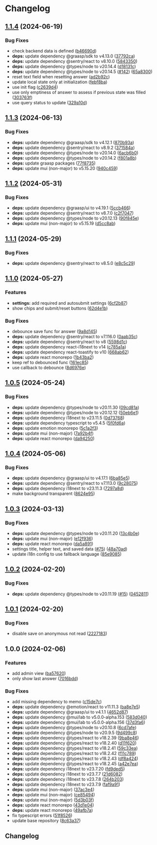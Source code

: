 # Changelog

## [1.1.4](https://github.com/graasp/graasp-app-short-answer/compare/v1.1.3...v1.1.4) (2024-06-19)


### Bug Fixes

* check backend data is defined ([b46690d](https://github.com/graasp/graasp-app-short-answer/commit/b46690d63e2383a70535603fa9298daa1a8a8d13))
* **deps:** update dependency @graasp/sdk to v4.13.0 ([37792ca](https://github.com/graasp/graasp-app-short-answer/commit/37792cad61b9f3c6388727fe40508ca664a234e2))
* **deps:** update dependency @sentry/react to v8.10.0 ([5843350](https://github.com/graasp/graasp-app-short-answer/commit/5843350ee7b23915ce567f0fc4d1de3168e984de))
* **deps:** update dependency @types/node to v20.14.4 ([d18131c](https://github.com/graasp/graasp-app-short-answer/commit/d18131cd45eeec75fa3e69728d36d9e746b3fef9))
* **deps:** update dependency @types/node to v20.14.5 ([#142](https://github.com/graasp/graasp-app-short-answer/issues/142)) ([65a8300](https://github.com/graasp/graasp-app-short-answer/commit/65a8300912964a44e00eb6036cdf3de7a821fb0a))
* reset text field when resetting answer ([ad2b92c](https://github.com/graasp/graasp-app-short-answer/commit/ad2b92c55d387e8dcf916022f8e42a4142ea90e2))
* update local state only at initialization ([febf8ba](https://github.com/graasp/graasp-app-short-answer/commit/febf8ba1335adfb07db8bebcec96b46c71c21c78))
* use init flag ([c2639d4](https://github.com/graasp/graasp-app-short-answer/commit/c2639d4599f2a607ebba4dc231a0bc4386f8dff7))
* use only emptiness of answer to assess if previous state was filled ([303763f](https://github.com/graasp/graasp-app-short-answer/commit/303763f63e2b36c48b11d7765132a9633220b5f1))
* use query status to update ([329a10d](https://github.com/graasp/graasp-app-short-answer/commit/329a10d30de1cc0a7c58b3bf3ead0e4c037d64f8))

## [1.1.3](https://github.com/graasp/graasp-app-short-answer/compare/v1.1.2...v1.1.3) (2024-06-13)


### Bug Fixes

* **deps:** update dependency @graasp/sdk to v4.12.1 ([870b93a](https://github.com/graasp/graasp-app-short-answer/commit/870b93a85d23e3c583a61a2d4bb119555d3b01de))
* **deps:** update dependency @sentry/react to v8.9.2 ([371584a](https://github.com/graasp/graasp-app-short-answer/commit/371584a63611cecfd76e440dfd254b273cd41dbe))
* **deps:** update dependency @types/node to v20.14.0 ([6acb6b0](https://github.com/graasp/graasp-app-short-answer/commit/6acb6b0d6a79e73d49fe5e53c3e982fd8c5b44ee))
* **deps:** update dependency @types/node to v20.14.2 ([f801a8b](https://github.com/graasp/graasp-app-short-answer/commit/f801a8b945d99d0c59b31a4b0346ca4e11905cf0))
* **deps:** update graasp packages ([77f8735](https://github.com/graasp/graasp-app-short-answer/commit/77f87350172f51518f36ca06e8005b20db278a14))
* **deps:** update mui (non-major) to v5.15.20 ([940c459](https://github.com/graasp/graasp-app-short-answer/commit/940c459be43c5743d2de22c1b399c033bd5ebce3))

## [1.1.2](https://github.com/graasp/graasp-app-short-answer/compare/v1.1.1...v1.1.2) (2024-05-31)


### Bug Fixes

* **deps:** update dependency @graasp/ui to v4.19.1 ([5ccb466](https://github.com/graasp/graasp-app-short-answer/commit/5ccb4665395617daac343869f5089f435d8b8c15))
* **deps:** update dependency @sentry/react to v8.7.0 ([c2f7047](https://github.com/graasp/graasp-app-short-answer/commit/c2f70479e6ca554fa2f7bb8327ae445c5afd9f3a))
* **deps:** update dependency @types/node to v20.12.13 ([90f845e](https://github.com/graasp/graasp-app-short-answer/commit/90f845eb7c1d83590409e839de80a307e5b93e7b))
* **deps:** update mui (non-major) to v5.15.19 ([d5cc8ab](https://github.com/graasp/graasp-app-short-answer/commit/d5cc8ab3026ead746b61237bdab7128a6a8408ef))

## [1.1.1](https://github.com/graasp/graasp-app-short-answer/compare/v1.1.0...v1.1.1) (2024-05-29)


### Bug Fixes

* **deps:** update dependency @sentry/react to v8.5.0 ([e8c5c29](https://github.com/graasp/graasp-app-short-answer/commit/e8c5c29efb04f79903a15381fb32d8f9ce4ac84c))

## [1.1.0](https://github.com/graasp/graasp-app-short-answer/compare/v1.0.5...v1.1.0) (2024-05-27)


### Features

* **settings:** add required and autosubmit settings ([6cf2b87](https://github.com/graasp/graasp-app-short-answer/commit/6cf2b87c945501fed51e2f55e5814367b1195c02))
* show chips and submit/reset buttons ([62d4e1b](https://github.com/graasp/graasp-app-short-answer/commit/62d4e1bc6ef43e64e17a635dc1b6c26ec20c6ec7))


### Bug Fixes

* debounce save func for answer ([9a8d145](https://github.com/graasp/graasp-app-short-answer/commit/9a8d145673df7748248a9290c4e89b21816f11f5))
* **deps:** update dependency @sentry/react to v7.116.0 ([0aab35c](https://github.com/graasp/graasp-app-short-answer/commit/0aab35c21093e0743729a785612c7e8e737e73d1))
* **deps:** update dependency @sentry/react to v8 ([5598d1c](https://github.com/graasp/graasp-app-short-answer/commit/5598d1c8da8c3410e031e358239f56d75b4c7f00))
* **deps:** update dependency react-i18next to v14 ([c785a1a](https://github.com/graasp/graasp-app-short-answer/commit/c785a1abbc93a5c59a1a433bb673a743abfbccf3))
* **deps:** update dependency react-toastify to v10 ([668ab62](https://github.com/graasp/graasp-app-short-answer/commit/668ab62b2f9ecced8df0fb1019b5a42a34da2902))
* **deps:** update react monorepo ([1b43ba2](https://github.com/graasp/graasp-app-short-answer/commit/1b43ba2a2c487e71cf8f893d8ab8a314984dc2f7))
* keep ref to debounced func ([161ec85](https://github.com/graasp/graasp-app-short-answer/commit/161ec856759ee74067ff2a26e4f9eb1b6b7cca12))
* use callback to debounce ([8d6976e](https://github.com/graasp/graasp-app-short-answer/commit/8d6976e5e338e8c1d7c0d052bdba8c88be174a59))

## [1.0.5](https://github.com/graasp/graasp-app-short-answer/compare/v1.0.4...v1.0.5) (2024-05-24)


### Bug Fixes

* **deps:** update dependency @types/node to v20.11.30 ([09cd81a](https://github.com/graasp/graasp-app-short-answer/commit/09cd81a09fd698c13de25c38ce60a4a7d27e7964))
* **deps:** update dependency @types/node to v20.12.12 ([50eb6e1](https://github.com/graasp/graasp-app-short-answer/commit/50eb6e104d99a813b2030d5fdf9d9880e9c84d03))
* **deps:** update dependency i18next to v23.11.5 ([0d73768](https://github.com/graasp/graasp-app-short-answer/commit/0d7376868ac0b72f47fa11ebe8b5ac6d04b78582))
* **deps:** update dependency typescript to v5.4.5 ([5f0fd6a](https://github.com/graasp/graasp-app-short-answer/commit/5f0fd6ab7fac8445e2e5cb988bcd22057cf61e85))
* **deps:** update emotion monorepo ([5c1a2f3](https://github.com/graasp/graasp-app-short-answer/commit/5c1a2f3490213d870f179f43648fa45f90192863))
* **deps:** update mui (non-major) ([7a92b4f](https://github.com/graasp/graasp-app-short-answer/commit/7a92b4fb59278f44648718e006d31c5163371a62))
* **deps:** update react monorepo ([da94250](https://github.com/graasp/graasp-app-short-answer/commit/da94250d70c813b8aabcf67151e231f9a65441e6))

## [1.0.4](https://github.com/graasp/graasp-app-short-answer/compare/v1.0.3...v1.0.4) (2024-05-06)


### Bug Fixes

* **deps:** update dependency @graasp/ui to v4.17.1 ([6ba85e5](https://github.com/graasp/graasp-app-short-answer/commit/6ba85e5272bec412fe2bd6db83b950055536b1fb))
* **deps:** update dependency @sentry/react to v7.113.0 ([9c28075](https://github.com/graasp/graasp-app-short-answer/commit/9c2807506f97b67335c53484db8e15b0eac927d2))
* **deps:** update dependency i18next to v23.11.3 ([7297a8d](https://github.com/graasp/graasp-app-short-answer/commit/7297a8d30c464e6ff347edb05fc85e221bd62814))
* make background transparent ([8624e95](https://github.com/graasp/graasp-app-short-answer/commit/8624e9565c279f03660f1e5e5cbd72dd304d52e9))

## [1.0.3](https://github.com/graasp/graasp-app-short-answer/compare/v1.0.2...v1.0.3) (2024-03-13)


### Bug Fixes

* **deps:** update dependency @types/node to v20.11.20 ([13c4b0e](https://github.com/graasp/graasp-app-short-answer/commit/13c4b0e8734cb17f12adcd8c735a54fc892c7a81))
* **deps:** update mui (non-major) ([e12f936](https://github.com/graasp/graasp-app-short-answer/commit/e12f936672e86c7d31516016432d6a9ff61ad01b))
* **deps:** update react monorepo ([da5a891](https://github.com/graasp/graasp-app-short-answer/commit/da5a89137e3d1c8b04996ed58a3753d7e24c29bd))
* settings title, helper text, and saved data ([#75](https://github.com/graasp/graasp-app-short-answer/issues/75)) ([48a70ad](https://github.com/graasp/graasp-app-short-answer/commit/48a70adab199265eba5ab034fa5d13331ef49f7f))
* update i18n config to use fallback language ([85e9085](https://github.com/graasp/graasp-app-short-answer/commit/85e9085723d4d41e378a598dd076dc64b42e23d5))

## [1.0.2](https://github.com/graasp/graasp-app-short-answer/compare/v1.0.1...v1.0.2) (2024-02-20)


### Bug Fixes

* **deps:** update dependency @types/node to v20.11.19 ([#15](https://github.com/graasp/graasp-app-short-answer/issues/15)) ([0452811](https://github.com/graasp/graasp-app-short-answer/commit/0452811ca92536f00bad1e7ef34ea418a0d90cfb))

## [1.0.1](https://github.com/graasp/graasp-app-short-answer/compare/v1.0.0...v1.0.1) (2024-02-20)


### Bug Fixes

* disable save on anonymous not read ([2227183](https://github.com/graasp/graasp-app-short-answer/commit/22271835d0afed1af0d62851b8bf725d48624ee5))

## 1.0.0 (2024-02-06)


### Features

* add admin view ([ba57620](https://github.com/graasp/graasp-app-short-answer/commit/ba57620519138ea582f78cbad5203a66732053d0))
* only show last answer ([7016bdd](https://github.com/graasp/graasp-app-short-answer/commit/7016bddc47c598e038c4a672b1014b227268b0b7))


### Bug Fixes

* add missing dependency to memo ([c15de7c](https://github.com/graasp/graasp-app-short-answer/commit/c15de7c3dd69a5e9de1505885c642cb9e10df7dc))
* **deps:** update dependency @emotion/react to v11.11.3 ([ba8e7e5](https://github.com/graasp/graasp-app-short-answer/commit/ba8e7e52324e3b55fb2d3a756cfaa3047c8b4f6d))
* **deps:** update dependency @graasp/ui to v4.1.1 ([4652d87](https://github.com/graasp/graasp-app-short-answer/commit/4652d8701166d979635d6821bf67c2f7a538f64b))
* **deps:** update dependency @mui/lab to v5.0.0-alpha.153 ([583d040](https://github.com/graasp/graasp-app-short-answer/commit/583d040ba63d842489726bb74575a880425b1d5c))
* **deps:** update dependency @mui/lab to v5.0.0-alpha.156 ([37d3fa6](https://github.com/graasp/graasp-app-short-answer/commit/37d3fa6cc0646ec0318fdeda73c6e77ef52a6139))
* **deps:** update dependency @types/node to v20.10.8 ([6cd7afe](https://github.com/graasp/graasp-app-short-answer/commit/6cd7afe73733e2cd183ad5cf9bb5ed9981dff105))
* **deps:** update dependency @types/node to v20.9.5 ([9d499c8](https://github.com/graasp/graasp-app-short-answer/commit/9d499c8e78a9ff359d7e5a6e69545b7aaa301a1b))
* **deps:** update dependency @types/react to v18.2.39 ([9ba8e46](https://github.com/graasp/graasp-app-short-answer/commit/9ba8e4600460390f142af92d6b55cc8f6b7af0c3))
* **deps:** update dependency @types/react to v18.2.40 ([d11f620](https://github.com/graasp/graasp-app-short-answer/commit/d11f620bbebca5422b3078a5eb46570f4de129ae))
* **deps:** update dependency @types/react to v18.2.41 ([59c33ea](https://github.com/graasp/graasp-app-short-answer/commit/59c33ea52196451432bb2cf69f8612c9d3f2ce7a))
* **deps:** update dependency @types/react to v18.2.42 ([f11c789](https://github.com/graasp/graasp-app-short-answer/commit/f11c78984399228e19d45bac4cc7525f6b88f547))
* **deps:** update dependency @types/react to v18.2.43 ([df8a424](https://github.com/graasp/graasp-app-short-answer/commit/df8a4243635472b9b1d239cf99d8a38a5518c98a))
* **deps:** update dependency @types/react to v18.2.45 ([a42e7ea](https://github.com/graasp/graasp-app-short-answer/commit/a42e7ea651f76cf4f91c47c7ae344cda9029b7bd))
* **deps:** update dependency i18next to v23.7.20 ([fd9ded5](https://github.com/graasp/graasp-app-short-answer/commit/fd9ded5f7ab743e4e295cf4508aa33a27654717f))
* **deps:** update dependency i18next to v23.7.7 ([21d6082](https://github.com/graasp/graasp-app-short-answer/commit/21d6082c84d4586c1379ba21b03aac75e30526e6))
* **deps:** update dependency i18next to v23.7.8 ([264b203](https://github.com/graasp/graasp-app-short-answer/commit/264b203eb2ff8a3cea7a2819aa717a3ed85b6278))
* **deps:** update dependency i18next to v23.7.9 ([faf9a91](https://github.com/graasp/graasp-app-short-answer/commit/faf9a91dae93059b8581db1cb625a78994ce3b37))
* **deps:** update mui (non-major) ([37ac3e4](https://github.com/graasp/graasp-app-short-answer/commit/37ac3e45c2e4b44d4adafac6dd96cfead1272735))
* **deps:** update mui (non-major) ([ce85494](https://github.com/graasp/graasp-app-short-answer/commit/ce85494278beabe0a2c75277ae8dc7c1d729e789))
* **deps:** update mui (non-major) ([5d3b03f](https://github.com/graasp/graasp-app-short-answer/commit/5d3b03f8d500f66149d67c146ebdeb18c247b915))
* **deps:** update react monorepo ([43d1e04](https://github.com/graasp/graasp-app-short-answer/commit/43d1e04dff126830bbfea6f36bdac308aa858bba))
* **deps:** update react monorepo ([49afb7a](https://github.com/graasp/graasp-app-short-answer/commit/49afb7a76927595b0d793241bcf68855ae43c2ec))
* fix typescript errors ([51f8526](https://github.com/graasp/graasp-app-short-answer/commit/51f8526e58ec699bac0e854714369ed08027ea82))
* update base repository ([8c63a37](https://github.com/graasp/graasp-app-short-answer/commit/8c63a3734c1d0d6e728e9fc9b0b4ab3965216705))

## Changelog
